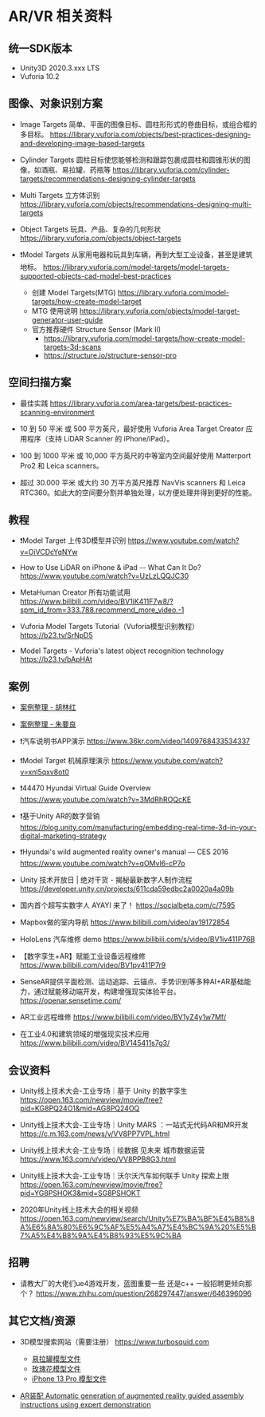 # AR/VR 相关资料

## 统一SDK版本

- Unity3D 2020.3.xxx LTS
- Vuforia 10.2

## 图像、对象识别方案

- Image Targets 简单、平面的图像目标、圆柱形形式的卷曲目标，或组合框的多目标。
https://library.vuforia.com/objects/best-practices-designing-and-developing-image-based-targets

- Cylinder Targets 圆柱目标使您能够检测和跟踪包裹成圆柱和圆锥形状的图像，如酒瓶、易拉罐、药瓶等
https://library.vuforia.com/cylinder-targets/recommendations-designing-cylinder-targets

- Multi Targets 立方体识别
https://library.vuforia.com/objects/recommendations-designing-multi-targets

- Object Targets 玩具、产品、复杂的几何形状 
https://library.vuforia.com/objects/object-targets

- ❗️Model Targets 从家用电器和玩具到车辆，再到大型工业设备，甚至是建筑地标。 
https://library.vuforia.com/model-targets/model-targets-supported-objects-cad-model-best-practices
  - 创建 Model Targets(MTG)
  https://library.vuforia.com/model-targets/how-create-model-target
  - MTG 使用说明
  https://library.vuforia.com/objects/model-target-generator-user-guide
  - 官方推荐硬件 Structure Sensor (Mark II)
    - https://library.vuforia.com/model-targets/how-create-model-targets-3d-scans
    - https://structure.io/structure-sensor-pro

## 空间扫描方案

- 最佳实践
https://library.vuforia.com/area-targets/best-practices-scanning-environment

- 10 到 50 平米 或 500 平方英尺，最好使用 Vuforia Area Target Creator 应用程序（支持 LiDAR Scanner 的 iPhone/iPad）。
- 100 到 1000 平米 或 10,000 平方英尺的中等室内空间最好使用 Matterport Pro2 和 Leica scanners。
- 超过 30.000 平米 或大约 30 万平方英尺推荐 NavVis scanners 和 Leica RTC360。如此大的空间要分割并单独处理，以方便处理并得到更好的性能。


## 教程

- ❗️Model Target 上传3D模型并识别
https://www.youtube.com/watch?v=OiVCDcYqNYw

- How to Use LiDAR on iPhone & iPad -- What Can It Do?
https://www.youtube.com/watch?v=UzLzLQQJC30

- MetaHuman Creator 所有功能试用
https://www.bilibili.com/video/BV1iK411F7w8/?spm_id_from=333.788.recommend_more_video.-1

- Vuforia Model Targets Tutorial（Vuforia模型识别教程）
https://b23.tv/SrNpD5

- Model Targets - Vuforia's latest object recognition technology
https://b23.tv/bApHAt

## 案例

- [案例整理 - 胡林红](./files/case-linhong-hu.pptx)

- [案例整理 - 朱要良](./files/case-yaoliang-zhu.pptx)

- ❗️汽车说明书APP演示
https://www.36kr.com/video/1409768433534337

- ❗️Model Target 机械原理演示
https://www.youtube.com/watch?v=xnl5qxv8ot0

- ❗️44470 Hyundai Virtual Guide Overview
https://www.youtube.com/watch?v=3MdRhROQcKE

- ❗️基于Unity AR的数字营销
https://blog.unity.com/manufacturing/embedding-real-time-3d-in-your-digital-marketing-strategy

- ❗️Hyundai's wild augmented reality owner's manual — CES 2016
https://www.youtube.com/watch?v=qOMvl6-cP7o

- Unity 技术开放日 | 绝对干货 - 揭秘最新数字人制作流程
https://developer.unity.cn/projects/611cda59edbc2a0020a4a09b

- 国内首个超写实数字人 AYAYI 来了！
https://socialbeta.com/c/7595

- Mapbox做的室内导航
https://www.bilibili.com/video/av19172854

- HoloLens 汽车维修 demo
https://www.bilibili.com/s/video/BV1iv411P76B

- 【数字孪生+AR】赋能工业设备远程维修
https://www.bilibili.com/video/BV1pv411P7r9

- SenseAR提供平面检测、运动追踪、云锚点、手势识别等多种AI+AR基础能力，通过赋能移动端开发，构建增强现实体验平台。
https://openar.sensetime.com/

- AR工业远程维修
https://www.bilibili.com/video/BV1yZ4y1w7Mf/

- 在工业4.0和建筑领域的增强现实技术应用
https://www.bilibili.com/video/BV145411s7g3/

## 会议资料

- Unity线上技术大会-工业专场｜基于 Unity 的数字孪生
https://open.163.com/newview/movie/free?pid=KG8PQ24O1&mid=AG8PQ24OQ

- Unity线上技术大会-工业专场｜Unity MARS ：一站式无代码AR和MR开发
https://c.m.163.com/news/v/VV8PP7VPL.html

- Unity线上技术大会-工业专场｜绘数据 见未来
城市数据运营
https://www.163.com/v/video/VV8PPB8G3.html

- Unity线上技术大会-工业专场｜沃尔沃汽车如何联手 Unity 探索上限
https://open.163.com/newview/movie/free?pid=YG8PSHOK3&mid=SG8PSHOKT

- 2020年Unity线上技术大会的相关视频
https://open.163.com/newview/search/Unity%E7%BA%BF%E4%B8%8A%E6%8A%80%E6%9C%AF%E5%A4%A7%E4%BC%9A%20%E5%B7%A5%E4%B8%9A%E4%B8%93%E5%9C%BA

## 招聘

- 请教大厂的大佬们ue4游戏开发，蓝图重要一些 还是c++ 一般招聘更倾向那个？
https://www.zhihu.com/question/268297447/answer/646396096

## 其它文档/资源

- 3D模型搜索网站（需要注册）
https://www.turbosquid.com
  - [易拉罐模型文件](./files/beverage-can.fbx)
  - [玫瑰花模型文件](./files/rose.fbx)
  - [iPhone 13 Pro 模型文件](./files/iphone-13-pro.blend)

- [AR装配 Automatic generation of augmented reality guided assembly instructions using expert demonstration](./files/automatic-generation-of-augmented-reality-guided-assembly-instruc.pdf)
